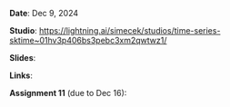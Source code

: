 **Date**: Dec 9, 2024

**Studio**: https://lightning.ai/simecek/studios/time-series-sktime~01hv3p406bs3pebc3xm2qwtwz1/

**Slides**: 


**Links**:



**Assignment 11** (due to Dec 16):
